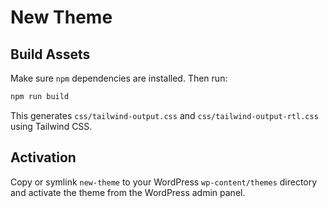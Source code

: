 # New Theme

## Build Assets

Make sure `npm` dependencies are installed. Then run:

```sh
npm run build
```

This generates `css/tailwind-output.css` and `css/tailwind-output-rtl.css` using Tailwind CSS.

## Activation

Copy or symlink `new-theme` to your WordPress `wp-content/themes` directory and activate the theme from the WordPress admin panel.
